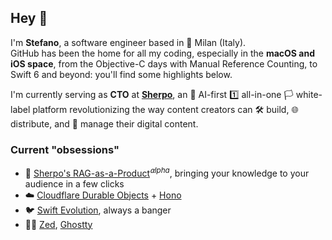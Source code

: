 ## Hey 👋

I'm **Stefano**, a software engineer based in :round_pushpin: Milan (Italy).  
GitHub has been the home for all my coding, especially in the **macOS and iOS space**, from the Objective-C days with Manual Reference Counting, to Swift 6 and beyond: you'll find some highlights below.

I'm currently serving as **CTO** at [**Sherpo**](https://github.com/sherpo-io), an :robot: AI-first :one: all-in-one :white_flag: white-label platform revolutionizing the way content creators can :hammer_and_wrench: build, :globe_with_meridians: distribute, and :briefcase: manage their digital content. 

### Current "obsessions"
- :speech_balloon: [Sherpo's RAG-as-a-Product](https://dash.sherpo.io)<sup>_⍺lpha_</sup>, bringing your knowledge to your audience in a few clicks
- :cloud: [Cloudflare Durable Objects](https://developers.cloudflare.com/durable-objects) + [Hono](https://hono.dev)
- :bird: [Swift Evolution](https://www.swift.org/swift-evolution), always a banger
- :man_technologist: [Zed](https://zed.dev), [Ghostty](https://ghostty.org)

